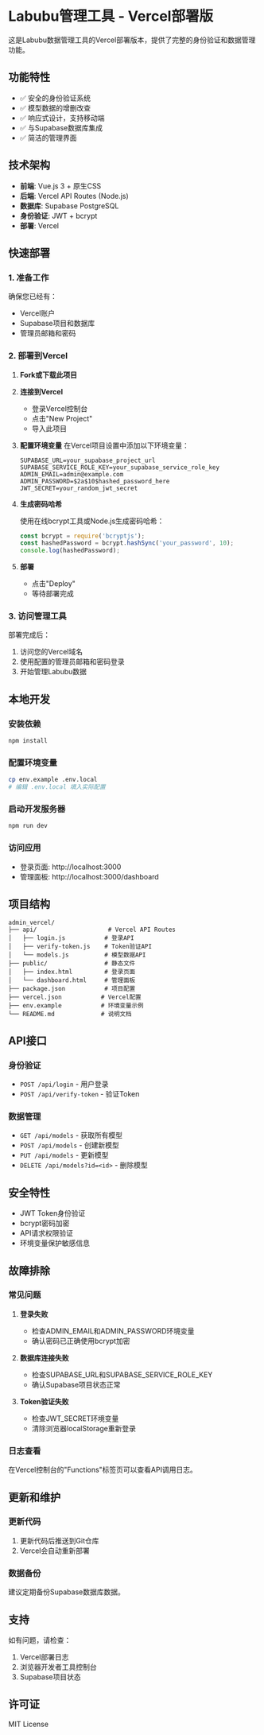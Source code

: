 # Labubu管理工具 - Vercel部署版

这是Labubu数据管理工具的Vercel部署版本，提供了完整的身份验证和数据管理功能。

## 功能特性

- ✅ 安全的身份验证系统
- ✅ 模型数据的增删改查
- ✅ 响应式设计，支持移动端
- ✅ 与Supabase数据库集成
- ✅ 简洁的管理界面

## 技术架构

- **前端**: Vue.js 3 + 原生CSS
- **后端**: Vercel API Routes (Node.js)
- **数据库**: Supabase PostgreSQL
- **身份验证**: JWT + bcrypt
- **部署**: Vercel

## 快速部署

### 1. 准备工作

确保您已经有：
- Vercel账户
- Supabase项目和数据库
- 管理员邮箱和密码

### 2. 部署到Vercel

1. **Fork或下载此项目**
2. **连接到Vercel**
   - 登录Vercel控制台
   - 点击"New Project"
   - 导入此项目

3. **配置环境变量**
   在Vercel项目设置中添加以下环境变量：

   ```
   SUPABASE_URL=your_supabase_project_url
   SUPABASE_SERVICE_ROLE_KEY=your_supabase_service_role_key
   ADMIN_EMAIL=admin@example.com
   ADMIN_PASSWORD=$2a$10$hashed_password_here
   JWT_SECRET=your_random_jwt_secret
   ```

4. **生成密码哈希**
   
   使用在线bcrypt工具或Node.js生成密码哈希：
   ```javascript
   const bcrypt = require('bcryptjs');
   const hashedPassword = bcrypt.hashSync('your_password', 10);
   console.log(hashedPassword);
   ```

5. **部署**
   - 点击"Deploy"
   - 等待部署完成

### 3. 访问管理工具

部署完成后：
1. 访问您的Vercel域名
2. 使用配置的管理员邮箱和密码登录
3. 开始管理Labubu数据

## 本地开发

### 安装依赖
```bash
npm install
```

### 配置环境变量
```bash
cp env.example .env.local
# 编辑 .env.local 填入实际配置
```

### 启动开发服务器
```bash
npm run dev
```

### 访问应用
- 登录页面: http://localhost:3000
- 管理面板: http://localhost:3000/dashboard

## 项目结构

```
admin_vercel/
├── api/                    # Vercel API Routes
│   ├── login.js           # 登录API
│   ├── verify-token.js    # Token验证API
│   └── models.js          # 模型数据API
├── public/                # 静态文件
│   ├── index.html         # 登录页面
│   └── dashboard.html     # 管理面板
├── package.json           # 项目配置
├── vercel.json           # Vercel配置
├── env.example           # 环境变量示例
└── README.md             # 说明文档
```

## API接口

### 身份验证
- `POST /api/login` - 用户登录
- `POST /api/verify-token` - 验证Token

### 数据管理
- `GET /api/models` - 获取所有模型
- `POST /api/models` - 创建新模型
- `PUT /api/models` - 更新模型
- `DELETE /api/models?id=<id>` - 删除模型

## 安全特性

- JWT Token身份验证
- bcrypt密码加密
- API请求权限验证
- 环境变量保护敏感信息

## 故障排除

### 常见问题

1. **登录失败**
   - 检查ADMIN_EMAIL和ADMIN_PASSWORD环境变量
   - 确认密码已正确使用bcrypt加密

2. **数据库连接失败**
   - 检查SUPABASE_URL和SUPABASE_SERVICE_ROLE_KEY
   - 确认Supabase项目状态正常

3. **Token验证失败**
   - 检查JWT_SECRET环境变量
   - 清除浏览器localStorage重新登录

### 日志查看

在Vercel控制台的"Functions"标签页可以查看API调用日志。

## 更新和维护

### 更新代码
1. 更新代码后推送到Git仓库
2. Vercel会自动重新部署

### 数据备份
建议定期备份Supabase数据库数据。

## 支持

如有问题，请检查：
1. Vercel部署日志
2. 浏览器开发者工具控制台
3. Supabase项目状态

## 许可证

MIT License 